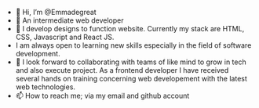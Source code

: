 - 👋 Hi, I’m @Emmadegreat
- 👀 An intermediate web developer
- 🌱 I develop designs to function website. Currently my stack are HTML, CSS, Javascript and React JS.
-    I am always open to learning new skills especially in the field of software development.
- 💞️ I look forward to collaborating with teams of like mind to grow in tech and also execute project.
    As a frontend developer I have received several hands on training concerning web developement with the latest web technologies.
- 📫 How to reach me; via my email and github account

<!---
Emmadegreat/Emmadegreat is a ✨ special ✨ repository because its `README.md` (this file) appears on your GitHub profile.
You can click the Preview link to take a look at your changes.
--->
